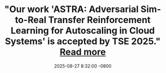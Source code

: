 ---
layout: news
title: >-
    "Our work <strong>'ASTRA: Adversarial Sim-to-Real Transfer Reinforcement Learning for Autoscaling in Cloud Systems'</strong> is accepted by <strong>TSE 2025</strong>."
    <a href="https://ieeexplore.ieee.org/abstract/document/11145190" target="_blank">Read more <i class="fas fa-angle-double-right"></i></a>
date: 2025-08-27 8:32:00 -0800
---